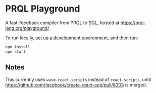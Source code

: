 # PRQL Playground

A fast-feedback compiler from PRQL to SQL, hosted at <https://prql-lang.org/playground/>

To run locally, [set up a development
environment](../DEVELOPMENT.md#development-environment), and then run:

```sh
npm install
npm start
```

## Notes

This currently uses `wasm-react-scripts` instead of `react-scripts`, until
<https://github.com/facebook/create-react-app/pull/8303> is merged.
